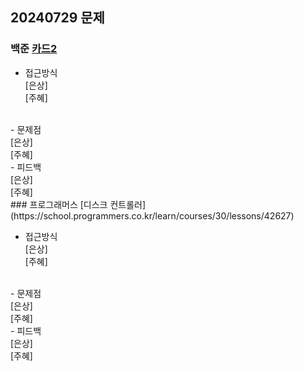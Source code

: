 ## 20240729 문제

### 백준 [카드2](https://www.acmicpc.net/problem/2164)

- 접근방식<br/>
  [은상]
  <br/>
  [주혜]
 <br/>
- 문제점<br/>
  [은상]
  <br/>
  [주혜]
  <br/>
- 피드백<br/>
  [은상]
  <br/>
  [주혜]
  <br/>
### 프로그래머스 [디스크 컨트롤러](https://school.programmers.co.kr/learn/courses/30/lessons/42627)

- 접근방식<br/>
  [은상]
  <br/>
  [주혜]
 <br/>
- 문제점<br/>
  [은상]
  <br/>
  [주혜]
  <br/>
- 피드백<br/>
  [은상]
  <br/>
  [주혜]
  <br/>
